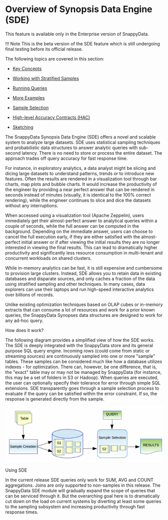 # Overview of Synopsis Data Engine (SDE)

<ent>This feature is available only in the Enterprise version of SnappyData. </br></ent>

!!! Note
	This is the beta version of the SDE feature which is still undergoing final testing before its official release. 

The following topics are covered in this section:

* [Key Concepts](sde/key_concepts.md)

* [Working with Stratified Samples](sde/working_with_stratified_samples.md)

* [Running Queries](sde/running_queries.md)

* [More Examples](sde/more_examples.md)

* [Sample Selection](sde/sample_selection.md)

* [High-level Accuracy Contracts (HAC)](sde/hac_contracts.md)

* [Sketching](sde/sketching.md)

   
The SnappyData Synopsis Data Engine (SDE) offers a novel and scalable system to analyze large datasets. SDE uses statistical sampling techniques and probabilistic data structures to answer analytic queries with sub-second latency. There is no need to store or process the entire dataset. The approach trades off query accuracy for fast response time. 

For instance, in exploratory analytics, a data analyst might be slicing and dicing large datasets to understand patterns, trends or to introduce new features. Often the results are rendered in a visualization tool through bar charts, map plots and bubble charts. It would increase the productivity of the engineer by providing a near perfect answer that can be rendered in seconds instead of minutes (visually, it is identical to the 100% correct rendering), while the engineer continues to slice and dice the datasets without any interruptions. 

When accessed using a visualization tool (Apache Zeppelin), users immediately get their almost-perfect answer to analytical queries within a couple of seconds, while the full answer can be computed in the background. Depending on the immediate answer, users can choose to cancel the full execution early, if they are either satisfied with the almost-perfect initial answer or if after viewing the initial results they are no longer interested in viewing the final results. This can lead to dramatically higher productivity and significantly less resource consumption in multi-tenant and concurrent workloads on shared clusters.

While in-memory analytics can be fast, it is still expensive and cumbersome to provision large clusters. Instead, SDE allows you to retain data in existing databases and disparate sources, and only caches a fraction of the data using stratified sampling and other techniques. In many cases, data explorers can use their laptops and run high-speed interactive analytics over billions of records. 

Unlike existing optimization techniques based on OLAP cubes or in-memory extracts that can consume a lot of resources and work for a prior known queries, the SnappyData Synopses data structures are designed to work for any ad-hoc query.

<heading2>How does it work?</heading2>

The following diagram provides a simplified view of how the SDE works. The SDE is deeply integrated with the SnappyData store and its general purpose SQL query engine. Incoming rows (could come from static or streaming sources) are continuously sampled into one or more "sample" tables. These samples can be considered much like how a database utilizes indexes - for optimization. There can, however, be one difference, that is, the "exact" table may or may not be managed by SnappyData (for instance, this may be a set of folders in S3 or Hadoop). When queries are executed, the user can optionally specify their tolerance for error through simple SQL extensions. SDE transparently goes through a sample selection process to evaluate if the query can be satisfied within the error constraint. If so, the response is generated directly from the sample. 

![SDE Architecture](Images/sde_architecture.png)


<heading2>Using SDE</heading2>

In the current release SDE queries only work for SUM, AVG and COUNT aggregations. Joins are only supported to non-samples in this release. The SnappyData SDE module will gradually expand the scope of queries that can be serviced through it. But the overarching goal here is to dramatically cut down on the load on current systems by diverting at least some queries to the sampling subsystem and increasing productivity through fast response times. 
